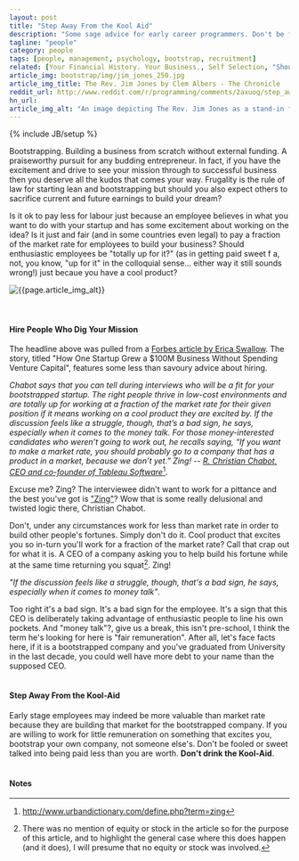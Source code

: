 ```yaml
---
layout: post
title: "Step Away From the Kool Aid"
description: "Some sage advice for early career programmers. Don't be fooled by the CEO's bullshit. Don't be fooled into being paid less than you're worth."
tagline: "people"
category: people
tags: [people, management, psychology, bootstrap, recruitment]
related: [Your Financial History. Your Business., Self Selection, "Should I become a Programmer?", People Analytics and the Big Data Dystopia]
article_img: bootstrap/img/jim_jones_250.jpg
article_img_title: The Rev. Jim Jones by Clem Albers - The Chronicle
reddit_url: http://www.reddit.com/r/programming/comments/2axuoq/step_away_from_the_kool_aid_dont_sell_yourself/
hn_url:
article_img_alt: "An image depicting The Rev. Jim Jones as a stand-in for your usual brain washing, wage ripping CEO"
---
```

{% include JB/setup %}
<div class="intro">
<div class="intro-txt">
<p>
Bootstrapping. Building a business from scratch without external funding. A praiseworthy pursuit for any budding entrepreneur. In fact, if you have the excitement and drive to see your mission through to successful business then you deserve all the kudos that comes your way. Frugality is the rule of law for starting lean and bootstrapping but should you also expect others to sacrifice current and future earnings to build your dream?
</p>
<p>
Is it ok to pay less for labour just because an employee believes in what you want to do with your startup and has some excitement about working on the idea? Is it just and fair (and in some countries even legal) to pay a fraction of the market rate for employees to build your business? Should enthusiastic employees be "totally up for it?" (as in getting paid sweet f a, not, you know, "up for it" in the colloquial sense... either way it still sounds wrong!) just becaue you have a cool product?
</p>
</div>
<div class="intro-img-border">
<div class="intro-img-bevel">
<div class="intro-img">
<img itemprop="image" class="article-image" alt="{{page.article_img_alt}}" title="{{page.article_img_title}}" src="{{ASSET_PATH}}/{{page.article_img}}"/>
</div>
</div>
</div>
</div>
<br/>
<br/>

#### Hire People Who Dig Your Mission
The headline above was pulled from a [Forbes article by Erica Swallow][1]. The story, titled "How One Startup Grew a $100M Business Without Spending Venture Capital", features some less than savoury advice about hiring.

_Chabot says that you can tell during interviews who will be a fit for your bootstrapped startup. The right people thrive in low-cost environments and are totally up for working at a fraction of the market rate for their given position if it means working on a cool product they are excited by. If the discussion feels like a struggle, though, that’s a bad sign, he says, especially when it comes to the money talk. For those money-interested candidates who weren’t going to work out, he recalls saying, “If you want to make a market rate, you should probably go to a company that has a product in a market, because we don’t yet.” Zing!_ -- <cite>[R. Christian Chabot, CEO and co-founder of Tableau Software][2]</cite>[^2].

Excuse me? Zing? The interviewee didn't want to work for a pittance and the best you've got is ["Zing"][2]? Wow that is some really delusional and twisted logic there, Christian Chabot.

Don't, under any circumstances work for less than market rate in order to build other people's fortunes. Simply don't do it. Cool product that excites you so in-turn you'll work for a fraction of the market rate? Call that crap out for what it is. A CEO of a company asking you to help build his fortune while at the same time returning you squat[^1]. Zing! 

_"If the discussion feels like a struggle, though, that's a bad sign, he says, especially when it comes to money talk"_.

Too right it's a bad sign. It's a bad sign for the employee. It's a sign that this CEO is deliberately taking advantage of enthusiastic people to line his own pockets. And "money talk"?, give us a break, this isn't pre-school, I think the term he's looking for here is "fair remuneration". After all, let's face facts here, if it is a bootstrapped company and you've graduated from University in the last decade, you could well have more debt to your name than the supposed CEO.
<br/>
<br/>

#### Step Away From the Kool-Aid 
Early stage employees may indeed be more valuable than market rate because they are building that market for the bootstrapped company. If you are willing to work for little remuneration on something that excites you, bootstrap your own company, not someone else's. Don't be fooled or sweet talked into being paid less than you are worth. **Don't drink the Kool-Aid**.
<br/>
<br/>

#### Notes
[^1]: There was no mention of equity or stock in the article so for the purpose of this article, and to highlight the general case where this does happen (and it does), I will presume that no equity or stock was involved.
[^2]: http://www.urbandictionary.com/define.php?term=zing


[1]:http://www.forbes.com/sites/ericaswallow/2012/12/27/bootstrapping-startup-venture-capital/
[2]:http://www.urbandictionary.com/define.php?term=zing
[3]:http://www.urbandictionary.com/define.php?term=Owned
